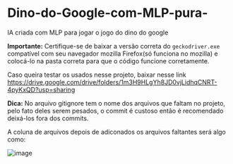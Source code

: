 # Dino-do-Google-com-MLP-pura-
IA criada com MLP para jogar o jogo do dino do google


**Importante:** Certifique-se de baixar a versão correta do `geckodriver.exe` compatível com seu navegador mozilla Firefox(só funciona no mozilla) e colocá-lo na pasta correta para que o código funcione corretamente.

Caso queira testar os usados nesse projeto, baixar nesse link https://drive.google.com/drive/folders/1m3H9HLgYh8JD0vjLidhqCNRT-4pyKxQD?usp=sharing

**Dica:** No arquivo gitignore tem o nome dos arquivos que faltam no projeto, pelo fato deles serem pesados, o commit é custoso então é recomendado deixá-los fora dos commits.

A coluna de arquivos depois de adiconados os arquivos faltantes será algo como:

![image](https://github.com/user-attachments/assets/d0fc0b40-6ca9-4d40-8bdb-0d424887d004)

